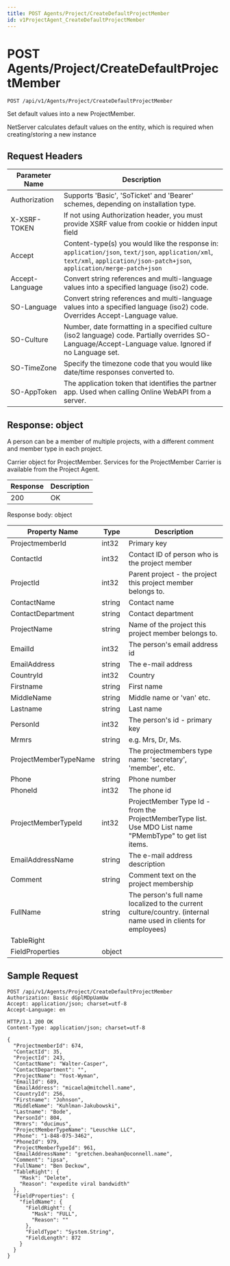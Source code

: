 ```yaml
---
title: POST Agents/Project/CreateDefaultProjectMember
id: v1ProjectAgent_CreateDefaultProjectMember
---
```


# POST Agents/Project/CreateDefaultProjectMember

```http
POST /api/v1/Agents/Project/CreateDefaultProjectMember
```

Set default values into a new ProjectMember.

NetServer calculates default values on the entity, which is required when creating/storing a new instance






## Request Headers

| Parameter Name | Description |
|----------------|-------------|
| Authorization  | Supports 'Basic', 'SoTicket' and 'Bearer' schemes, depending on installation type. |
| X-XSRF-TOKEN   | If not using Authorization header, you must provide XSRF value from cookie or hidden input field |
| Accept         | Content-type(s) you would like the response in: `application/json`, `text/json`, `application/xml`, `text/xml`, `application/json-patch+json`, `application/merge-patch+json` |
| Accept-Language | Convert string references and multi-language values into a specified language (iso2) code. |
| SO-Language | Convert string references and multi-language values into a specified language (iso2) code. Overrides Accept-Language value. |
| SO-Culture | Number, date formatting in a specified culture (iso2 language) code. Partially overrides SO-Language/Accept-Language value. Ignored if no Language set. |
| SO-TimeZone | Specify the timezone code that you would like date/time responses converted to. |
| SO-AppToken | The application token that identifies the partner app. Used when calling Online WebAPI from a server. |


## Response: object

A person can be a member of multiple projects, with a different comment and member type in each project.



Carrier object for ProjectMember.
Services for the ProjectMember Carrier is available from the <see cref="T:SuperOffice.CRM.Services.IProjectAgent">Project Agent</see>.

| Response | Description |
|----------------|-------------|
| 200 | OK |

Response body: object

| Property Name | Type |  Description |
|----------------|------|--------------|
| ProjectmemberId | int32 | Primary key |
| ContactId | int32 | Contact ID of person who is the project member |
| ProjectId | int32 | Parent project - the project this project member belongs to. |
| ContactName | string | Contact name |
| ContactDepartment | string | Contact department |
| ProjectName | string | Name of the project this project member belongs to. |
| EmailId | int32 | The person's email address id |
| EmailAddress | string | The e-mail address |
| CountryId | int32 | Country |
| Firstname | string | First name |
| MiddleName | string | Middle name or 'van' etc. |
| Lastname | string | Last name |
| PersonId | int32 | The person's id - primary key |
| Mrmrs | string | e.g. Mrs, Dr, Ms. |
| ProjectMemberTypeName | string | The projectmembers type name: 'secretary', 'member', etc. |
| Phone | string | Phone number |
| PhoneId | int32 | The phone id |
| ProjectMemberTypeId | int32 | ProjectMember Type Id - from the ProjectMemberType list.  <para>Use MDO List name "PMembType" to get list items.</para> |
| EmailAddressName | string | The e-mail address description |
| Comment | string | Comment text on the project membership |
| FullName | string | The person's full name localized to the current culture/country.  (internal name used in clients for employees) |
| TableRight |  |  |
| FieldProperties | object |  |

## Sample Request

```http!
POST /api/v1/Agents/Project/CreateDefaultProjectMember
Authorization: Basic dGplMDpUamUw
Accept: application/json; charset=utf-8
Accept-Language: en
```

```http_
HTTP/1.1 200 OK
Content-Type: application/json; charset=utf-8

{
  "ProjectmemberId": 674,
  "ContactId": 35,
  "ProjectId": 243,
  "ContactName": "Walter-Casper",
  "ContactDepartment": "",
  "ProjectName": "Yost-Wyman",
  "EmailId": 689,
  "EmailAddress": "micaela@mitchell.name",
  "CountryId": 256,
  "Firstname": "Johnson",
  "MiddleName": "Kuhlman-Jakubowski",
  "Lastname": "Bode",
  "PersonId": 804,
  "Mrmrs": "ducimus",
  "ProjectMemberTypeName": "Leuschke LLC",
  "Phone": "1-848-075-3462",
  "PhoneId": 979,
  "ProjectMemberTypeId": 961,
  "EmailAddressName": "gretchen.beahan@oconnell.name",
  "Comment": "ipsa",
  "FullName": "Ben Deckow",
  "TableRight": {
    "Mask": "Delete",
    "Reason": "expedite viral bandwidth"
  },
  "FieldProperties": {
    "fieldName": {
      "FieldRight": {
        "Mask": "FULL",
        "Reason": ""
      },
      "FieldType": "System.String",
      "FieldLength": 872
    }
  }
}
```